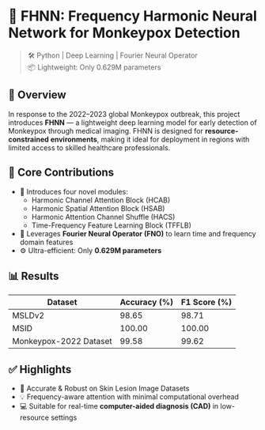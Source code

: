 # 🦠 FHNN: Frequency Harmonic Neural Network for Monkeypox Detection

> 🛠️ Python | Deep Learning | Fourier Neural Operator  
> 📦 Lightweight: Only 0.629M parameters

## 🧠 Overview

In response to the 2022–2023 global Monkeypox outbreak, this project introduces **FHNN** — a lightweight deep learning model for early detection of Monkeypox through medical imaging. FHNN is designed for **resource-constrained environments**, making it ideal for deployment in regions with limited access to skilled healthcare professionals.

## 🔬 Core Contributions

- 🧩 Introduces four novel modules:
  - Harmonic Channel Attention Block (HCAB)
  - Harmonic Spatial Attention Block (HSAB)
  - Harmonic Attention Channel Shuffle (HACS)
  - Time-Frequency Feature Learning Block (TFFLB)
- 🔁 Leverages **Fourier Neural Operator (FNO)** to learn time and frequency domain features
- ⚙️ Ultra-efficient: Only **0.629M parameters**

## 📊 Results

| Dataset                | Accuracy (%) | F1 Score (%) |
|------------------------|--------------|--------------|
| MSLDv2                 | 98.65        | 98.71        |
| MSID                   | 100.00       | 100.00       |
| Monkeypox-2022 Dataset | 99.58        | 99.62        |

## ✅ Highlights

- 🧠 Accurate & Robust on Skin Lesion Image Datasets  
- 💡 Frequency-aware attention with minimal computational overhead  
- 💻 Suitable for real-time **computer-aided diagnosis (CAD)** in low-resource settings  
